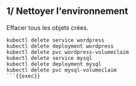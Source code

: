 ## 1/ Nettoyer l'environnement

Effacer tous les objets crées.

```
kubectl delete service wordpress
kubectl delete deployment wordpress
kubectl delete pvc wordpress-volumeclaim
kubectl delete service mysql
kubectl delete deployment mysql
kubectl delete pvc mysql-volumeclaim
```{{exec}}
